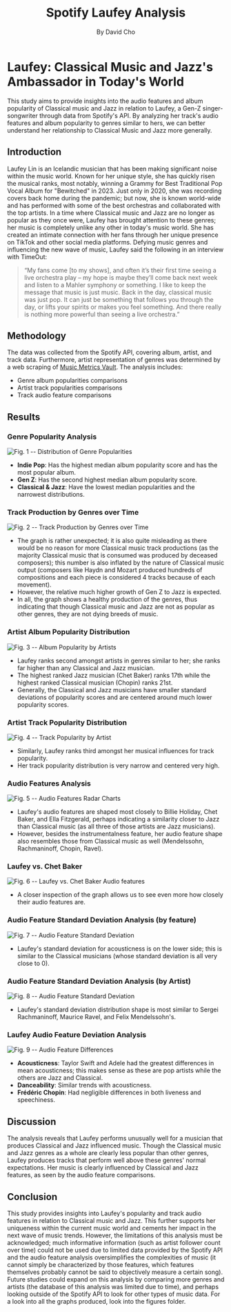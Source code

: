 <!DOCTYPE html>
<html lang="en">
<head>
    <meta charset="UTF-8">
    <meta name="viewport" content="width=device-width, initial-scale=1.0">
    <link rel="stylesheet" href="./style.css">
</head>
<body>

<header>
    <h1>Spotify Laufey Analysis</h1>
    <p>By David Cho</p>
</header>

<main>

# Laufey: Classical Music and Jazz's Ambassador in Today's World

This study aims to provide insights into the audio features and album popularity of Classical music and Jazz in relation to Laufey, a Gen-Z singer-songwriter through data from Spotify's API. By analyzing her track's audio features and album popularity to genres similar to hers, we can better understand her relationship to Classical Music and Jazz more generally.

## Introduction

Laufey Lin is an Icelandic musician that has been making significant noise within the music world. Known for her unique style, she has quickly risen the musical ranks, most notably, winning a Grammy for Best Traditional Pop Vocal Album for "Bewitched" in 2023. Just only in 2020, she was recording covers back home during the pandemic; but now, she is known world-wide and has performed with some of the best orchestras and collaborated with the top artists. In a time where Classical music and Jazz are no longer as popular as they once were, Laufey has brought attention to these genres; her music is completely unlike any other in today's music world. She has created an intimate connection with her fans through her unique presence on TikTok and other social media platforms. Defying music genres and influencing the new wave of music, Laufey said the following in an interview with TimeOut:

> “My fans come [to my shows], and often it’s their first time seeing a live orchestra play – my hope is maybe they’ll come back next week and listen to a Mahler symphony or something. I like to keep the message that music is just music. Back in the day, classical music was just pop. It can just be something that follows you through the day, or lifts your spirits or makes you feel something. And there really is nothing more powerful than seeing a live orchestra.”

## Methodology

The data was collected from the Spotify API, covering album, artist, and track data. Furthermore, artist representation of genres was determined by a web scraping of [Music Metrics Vault](https://www.musicmetricsvault.com/). The analysis includes:

- Genre album popularities comparisons
- Artist track popularities comparisons
- Track audio feature comparisons

## Results

### Genre Popularity Analysis

![Fig. 1 -- Distribution of Genre Popularities](./figures/genre_popularity_violin_plot.png)

- **Indie Pop**: Has the highest median album popularity score and has the most popular album.
- **Gen Z**: Has the second highest median album popularity score.
- **Classical & Jazz**: Have the lowest median popularities and the narrowest distributions.

### Track Production by Genres over Time

![Fig. 2 -- Track Production by Genres over Time](./figures/track_release_plot.png)

- The graph is rather unexpected; it is also quite misleading as there would be no reason for more Classical music track productions (as the majority Classical music that is consumed was produced by deceased composers); this number is also inflated by the nature of Classical music output (composers like Haydn and Mozart produced hundreds of compositions and each piece is considered 4 tracks because of each movement).
- However, the relative much higher growth of Gen Z to Jazz is expected.
- In all, the graph shows a healthy production of the genres, thus indicating that though Classical music and Jazz are not as popular as other genres, they are not dying breeds of music.

### Artist Album Popularity Distribution

![Fig. 3 -- Album Popularity by Artists](./figures/artist_album_popularity_dist.png)

- Laufey ranks second amongst artists in genres similar to her; she ranks far higher than any Classical and Jazz musician.
- The highest ranked Jazz musician (Chet Baker) ranks 17th while the highest ranked Classical musician (Chopin) ranks 21st.
- Generally, the Classical and Jazz musicians have smaller standard deviations of popularity scores and are centered around much lower popularity scores.

### Artist Track Popularity Distribution

![Fig. 4 -- Track Popularity by Artist](./figures/artist_track_popularity_dist.png)

- Similarly, Laufey ranks third amongst her musical influences for track popularity.
- Her track popularity distribution is very narrow and centered very high.

### Audio Features Analysis

![Fig. 5 -- Audio Features Radar Charts](./figures/artist_tracks_audio_feature_charts.png)

- Laufey's audio features are shaped most closely to Billie Holiday, Chet Baker, and Ella Fitzgerald, perhaps indicating a similarity closer to Jazz than Classical music (as all three of those artists are Jazz musicians).
- However, besides the instrumentalness feature, her audio feature shape also resembles those from Classical music as well (Mendelssohn, Rachmaninoff, Chopin, Ravel).

### Laufey vs. Chet Baker

![Fig. 6 -- Laufey vs. Chet Baker Audio features](./figures/laufey_chet_baker_comparision_chart.png)

- A closer inspection of the graph allows us to see even more how closely their audio features are.

### Audio Feature Standard Deviation Analysis (by feature)

![Fig. 7 -- Audio Feature Standard Deviation](./figures/audio_features_std_by_audio_feature.png)

- Laufey's standard deviation for acousticness is on the lower side; this is similar to the Classical musicians (whose standard deviation is all very close to 0).

### Audio Feature Standard Deviation Analysis (by Artist)

![Fig. 8 -- Audio Feature Standard Deviation](./figures/audio_features_std_by_artist_plot.png)

- Laufey's standard deviation distribution shape is most similar to Sergei Rachmaninoff, Maurice Ravel, and Felix Mendelssohn's.

### Laufey Audio Feature Deviation Analysis

![Fig. 9 -- Audio Feature Differences](./figures/audio_features_differences_dist.png)

- **Acousticness**: Taylor Swift and Adele had the greatest differences in mean acousticness; this makes sense as these are pop artists while the others are Jazz and Classical.
- **Danceability**: Similar trends with acousticness.
- **Frédéric Chopin**: Had negligible differences in both liveness and speechiness.

## Discussion

The analysis reveals that Laufey performs unusually well for a musician that produces Classical and Jazz influenced music. Though the Classical music and Jazz genres as a whole are clearly less popular than other genres, Laufey produces tracks that perform well above these genres' normal expectations. Her music is clearly influenced by Classical and Jazz features, as seen by the audio feature comparisons.

## Conclusion

This study provides insights into Laufey's popularity and track audio features in relation to Classical music and Jazz. This further supports her uniqueness within the current music world and cements her impact in the next wave of music trends. However, the limitations of this analysis must be acknowledged; much informative information (such as artist follower count over time) could not be used due to limited data provided by the Spotify API and the audio feature analysis oversimplifies the complexities of music (it cannot simply be characterized by those features, which features themselves probably cannot be said to objectively measure a certain song). Future studies could expand on this analysis by comparing more genres and artists (the database of this analysis was limited due to time), and perhaps looking outside of the Spotify API to look for other types of music data. For a look into all the graphs produced, look into the figures folder.
